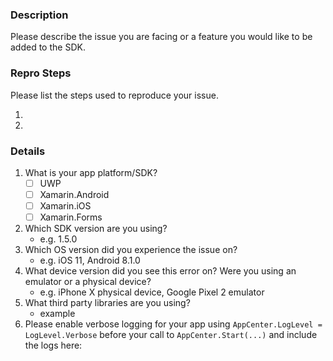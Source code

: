<!--
    Thanks for your interest in using the App Center SDK for .NET platforms.
    If your issue is not related to using our .NET SDK but rather about the product experience like the portal or CI,
    please create a ticket using the blue chat button on any page of the https://appcenter.ms portal instead.
-->

### **Description**

Please describe the issue you are facing or a feature you would like to be added to the SDK.

### **Repro Steps**

Please list the steps used to reproduce your issue.

1.
2.

### **Details**

1. What is your app platform/SDK?
    - [ ] UWP
    - [ ] Xamarin.Android
    - [ ] Xamarin.iOS
    - [ ] Xamarin.Forms
2. Which SDK version are you using?
    - e.g. 1.5.0
3. Which OS version did you experience the issue on?
    - e.g. iOS 11, Android 8.1.0
4. What device version did you see this error on?  Were you using an emulator or a physical device?
    - e.g. iPhone X physical device, Google Pixel 2 emulator
5. What third party libraries are you using? <!-- For .NET, you can find these in your .csproj, package.json, or package.config files -->
    - example
6. Please enable verbose logging for your app using `AppCenter.LogLevel = LogLevel.Verbose` before your call to `AppCenter.Start(...)` and include the logs here:

